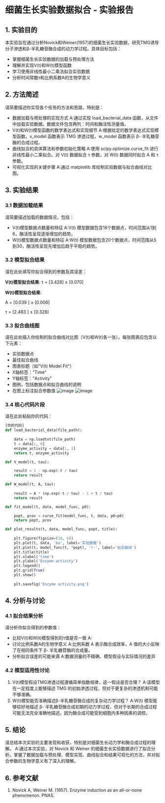 # 细菌生长实验数据拟合 - 实验报告

## 1. 实验目的

本实验旨在通过分析Novick和Weiner(1957)的细菌生长实验数据，研究TMG诱导分子渗透和β-半乳糖苷酶合成的动力学过程。具体目标包括：

- 掌握细菌生长实验数据的加载与预处理方法
- 理解并实现V(t)和W(t)模型函数
- 学习使用非线性最小二乘法拟合实验数据
- 分析时间常数τ和比例系数A的生物学意义

## 2. 方法简述

请简要描述你实现各个任务的方法和思路，特别是：

- 数据加载与预处理的实现方式
  A:通过实现 load_bacterial_data 函数，从文件中加载实验数据。数据文件包含两列：时间和酶活性测量值。
- V(t)和W(t)模型函数的数学表达式和实现细节
  A:根据给定的数学表达式实现模型函数。v_model 函数表示 TMG 渗透过程，w_model 函数表示 β- 半乳糖苷酶的合成过程。
- 曲线拟合的具体算法和参数初始化策略
  A:使用 scipy.optimize.curve_fit 进行非线性最小二乘拟合。对 V(t) 数据拟合 τ 参数，对 W(t) 数据同时拟合 A 和 τ 参数。
- 可视化实现的关键步骤
  A:通过 matplotlib 库绘制实验数据与拟合曲线对比图。

## 3. 实验结果

### 3.1 数据加载结果

请简要描述加载的数据情况，包括：
- V(t)模型数据点数量和特征
  A:V(t) 模型数据包含18个数据点，时间范围从1到6，酶活性呈现逐渐增加的趋势。
- W(t)模型数据点数量和特征
  A:W(t) 模型数据包含20个数据点，时间范围从5到30，酶活性呈现先增加后趋于平稳的趋势。

### 3.2 模型拟合结果

请在此处填写你拟合得到的参数及其误差：

**V(t)模型拟合结果**:
τ = [3.428] ± [0.070]

**W(t)模型拟合结果**:

A = [0.039 ] ± [0.006]

τ = [2.483 ] ± [0.328]


### 3.3 拟合曲线图

请在此处插入你绘制的拟合曲线对比图（V(t)和W(t)各一张）。每张图表应包含以下元素：

- 实验数据点
- 最佳拟合曲线
- 图表标题（如"V(t) Model Fit"）
- X轴标签："Time"
- Y轴标签："Activity"
- 图例，包括数据点和拟合曲线的说明
- 在图上标注拟合参数值
![image](https://github.com/user-attachments/assets/b31be1cf-9768-4251-be92-7a2c3e4216df)
![image](https://github.com/user-attachments/assets/3d11f20f-228a-4e80-a607-4f26d8cdec52)

### 3.4 核心代码片段

请在此处粘贴你的代码：

```python
[你的代码]
def load_bacterial_data(file_path):
   
    data = np.loadtxt(file_path)
    t = data[:, 0]
    enzyme_activity = data[:, 1]
    return t, enzyme_activity

def V_model(t, tau):

    result = 1 - np.exp(-t / tau)
    return result

def W_model(t, A, tau):
  
    result = A * (np.exp(-t / tau) - 1 + t / tau)
    return result

def fit_model(t, data, model_func, p0):

    popt, pcov = curve_fit(model_func, t, data, p0=p0)
    return popt, pcov

def plot_results(t, data, model_func, popt, title):
  
    plt.figure(figsize=(10, 6))
    plt.plot(t, data, 'bo', label='实验数据')
    plt.plot(t, model_func(t, *popt), 'r-', label='拟合曲线')
    plt.title(title)
    plt.xlabel('time')
    plt.ylabel('Enzyme activity')
    plt.legend()
    plt.grid(True)
    plt.show()
    
    plt.savefig('Enzyme activity.png')
```
## 4. 分析与讨论
### 4.1 拟合结果分析
请分析你拟合得到的参数值：

- 比较V(t)和W(t)模型得到的τ值是否一致
  A:
- 讨论比例系数A的生物学意义
  A:比例系数 A 表示酶合成效率，A 值的大小反映了在相同条件下 β- 半乳糖苷酶的合成量。
- 分析拟合误差的可能来源
  A:数据测量的不精确、模型假设与实际情况的差异

### 4.2 模型适用性讨论
1. V(t)模型假设TMG渗透过程遵循简单指数规律，这一假设是否合理？
   A:该模型在一定程度上能够描述 TMG 的初始渗透过程，但对于更复杂的渗透机制可能不够准确。
2. W(t)模型能否准确描述β-半乳糖苷酶合成的复杂动力学过程？
   A:W(t) 模型能够较好地描述 β- 半乳糖苷酶合成初期的动力学过程，但对于长期的合成过程可能无法完全准确地描述。因为酶合成可能受到细胞内多种因素的调控。

## 5. 结论
请总结本次实验的主要发现和收获，特别是对细菌生长动力学和酶合成过程的理解。
A:通过本次实验，对 Novick 和 Weiner 的细菌生长实验数据进行了拟合分析。掌握了数据加载与预处理、模型实现、曲线拟合和结果可视化的方法，并对拟合参数的生物学意义有了深入的理解。
## 6. 参考文献
1. Novick A, Weiner M. (1957). Enzyme induction as an all-or-none phenomenon. PNAS.
